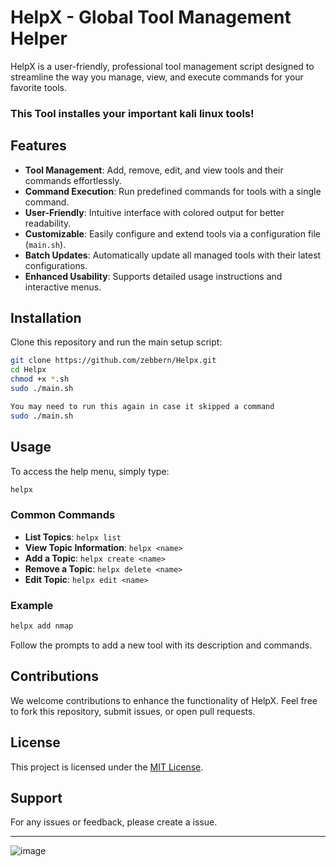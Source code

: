 # HelpX - Global Tool Management Helper

HelpX is a user-friendly, professional tool management script designed to streamline the way you manage, view, and execute commands for your favorite tools. 

### This Tool installes your important kali linux tools!

## Features

- **Tool Management**: Add, remove, edit, and view tools and their commands effortlessly.
- **Command Execution**: Run predefined commands for tools with a single command.
- **User-Friendly**: Intuitive interface with colored output for better readability.
- **Customizable**: Easily configure and extend tools via a configuration file (`main.sh`).
- **Batch Updates**: Automatically update all managed tools with their latest configurations.
- **Enhanced Usability**: Supports detailed usage instructions and interactive menus.

## Installation

Clone this repository and run the main setup script:

```bash
git clone https://github.com/zebbern/Helpx.git
cd Helpx
chmod +x *.sh
sudo ./main.sh

You may need to run this again in case it skipped a command
sudo ./main.sh
```

## Usage

To access the help menu, simply type:

```bash
helpx
```

### Common Commands

- **List Topics**: `helpx list`
- **View Topic Information**: `helpx <name>`
- **Add a Topic**: `helpx create <name>`
- **Remove a Topic**: `helpx delete <name>`
- **Edit Topic**: `helpx edit <name>`

### Example

```bash
helpx add nmap
```
Follow the prompts to add a new tool with its description and commands.

## Contributions

We welcome contributions to enhance the functionality of HelpX. Feel free to fork this repository, submit issues, or open pull requests.

## License

This project is licensed under the [MIT License](LICENSE).

## Support

For any issues or feedback, please create a issue.

---
![image](https://github.com/user-attachments/assets/f3933d1d-0f90-485f-913b-c8da808fda03)

